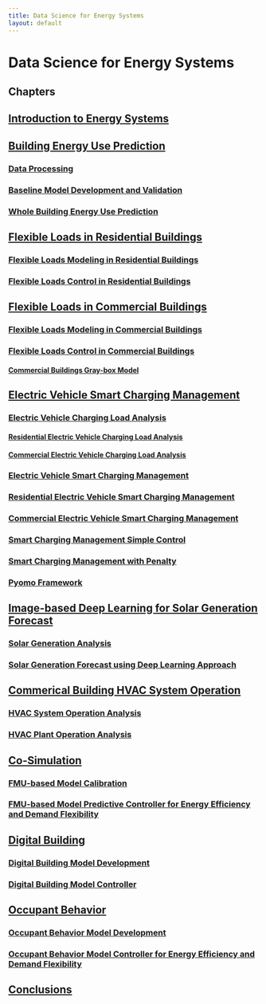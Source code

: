 ```yaml
---
title: Data Science for Energy Systems
layout: default
---
```


# Data Science for Energy Systems

## Chapters

## [Introduction to Energy Systems](chapter1_intro.html)
## [Building Energy Use Prediction](chapter2_building_energy_prediction.html)
### [Data Processing](chapter2.1_data_processing.html)
### [Baseline Model Development and Validation](chapter2.2_baseline_model_new.html)
### [Whole Building Energy Use Prediction](chapter2.3_whole_building_energy_prediction.html)
## [Flexible Loads in Residential Buildings](chapter3_flex_load_res.html)
### [Flexible Loads Modeling in Residential Buildings](chapter3.1_flex_load_model_res.html)
### [Flexible Loads Control in Residential Buildings](chapter3.2_flex_load_res_mpc.html)
## [Flexible Loads in Commercial Buildings](chapter4_flex_load_com.html)
### [Flexible Loads Modeling in Commercial Buildings](chapter4.1_flex_load_model_com.html)
### [Flexible Loads Control in Commercial Buildings](chapter4.2_flex_load_control_com.html)
#### [Commercial Buildings Gray-box Model](chapter4.2.1_flex_load_gray_box_model.html)
## [Electric Vehicle Smart Charging Management](chapter5_ev_scm.html)
### [Electric Vehicle Charging Load Analysis](chapter5.1_ev_load.html)
#### [Residential Electric Vehicle Charging Load Analysis](chapter5.1.1_ev_load_res.html)
#### [Commercial Electric Vehicle Charging Load Analysis](chapter5.1.2_ev_load_com.html)
### [Electric Vehicle Smart Charging Management](chapter5.2_ev_scm_res.html)
### [Residential Electric Vehicle Smart Charging Management](chapter5.2.1_ev_scm_control_res.html)
### [Commercial Electric Vehicle Smart Charging Management](chapter5.2.3_ev_scm_control_com.html)
### [Smart Charging Management Simple Control](chapter5.2.3_ev_scm_control_simple.html)
### [Smart Charging Management with Penalty](chapter5.2.4_ev_scm_control_penalty.html)
### [Pyomo Framework](chapter5.2.5_ev_scm_pyomo.html)
## [Image-based Deep Learning for Solar Generation Forecast](chapter6_derms.html)
### [Solar Generation Analysis](chapter6.1_solar_load.html)
### [Solar Generation Forecast using Deep Learning Approach](chapter6.2_solar_deep_learning.html)
## [Commerical Building HVAC System Operation](chapter7_building_system_operation.html)
### [HVAC System Operation Analysis](chapter7.1_ahu_vav_performance.html)
### [HVAC Plant Operation Analysis](chapter7.2_plant_performance.html)
<!-- ## [Distributed Energy Resources Management System](chapter7_derms.html)
### [Distributed Energy Resources Load Analysis](chapter7.1_derms_load.html)
### [Distributed Energy Resources Load Control](chapter7.2_derms_control.html) -->
## [Co-Simulation](chapter8_cosimulation.html)
### [FMU-based Model Calibration](chapter8.1_fmu_calibration.html)
### [FMU-based Model Predictive Controller for Energy Efficiency and Demand Flexibility](chapter8.2_fmu_control.html)
## [Digital Building](chapter9_digital_building.html)
### [Digital Building Model Development](chapter9.1_digital_building_model.html)
### [Digital Building Model Controller](chapter9.2_digital_building_control.html)
## [Occupant Behavior](chapter10_digital_building.html)
### [Occupant Behavior Model Development](chapter10.1_digital_building_model.html)
### [Occupant Behavior Model Controller for Energy Efficiency and Demand Flexibility](chapter10.2_digital_building_control.html)
## [Conclusions](chapter11_conclusion.html)